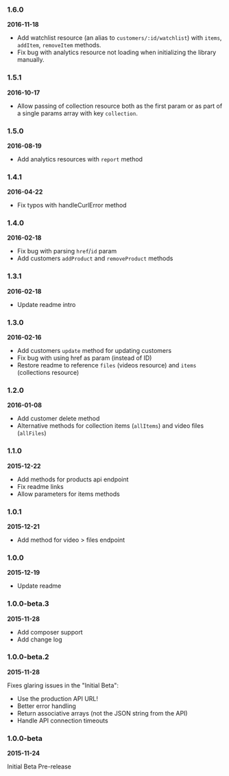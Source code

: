 ### 1.6.0
**2016-11-18**

* Add watchlist resource (an alias to `customers/:id/watchlist`) with `items`, `addItem`, `removeItem` methods.
* Fix bug with analytics resource not loading when initializing the library manually.

### 1.5.1
**2016-10-17**

* Allow passing of collection resource both as the first param or as part of a single params array with key `collection`.

### 1.5.0
**2016-08-19**

* Add analytics resources with `report` method

### 1.4.1
**2016-04-22**

* Fix typos with handleCurlError method

### 1.4.0
**2016-02-18**

* Fix bug with parsing `href`/`id` param
* Add customers `addProduct` and `removeProduct` methods

### 1.3.1
**2016-02-18**

* Update readme intro

### 1.3.0
**2016-02-16**

* Add customers `update` method for updating customers
* Fix bug with using href as param (instead of ID)
* Restore readme to reference `files` (videos resource) and `items` (collections resource)

### 1.2.0
**2016-01-08**

* Add customer delete method
* Alternative methods for collection items (`allItems`) and video files (`allFiles`)

### 1.1.0
**2015-12-22**

* Add methods for products api endpoint
* Fix readme links
* Allow parameters for items methods

### 1.0.1
**2015-12-21**

* Add method for video > files endpoint

### 1.0.0
**2015-12-19**

* Update readme

### 1.0.0-beta.3
**2015-11-28**

* Add composer support
* Add change log

### 1.0.0-beta.2
**2015-11-28**

Fixes glaring issues in the "Initial Beta":

* Use the production API URL!
* Better error handling
* Return associative arrays (not the JSON string from the API)
* Handle API connection timeouts


### 1.0.0-beta
**2015-11-24**

Initial Beta Pre-release
